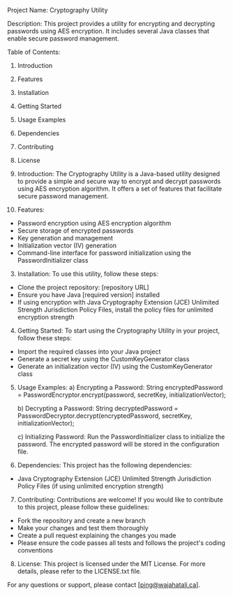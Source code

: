 Project Name: Cryptography Utility

Description:
This project provides a utility for encrypting and decrypting passwords using AES encryption. It includes several Java classes that enable secure password management.

Table of Contents:
1. Introduction
2. Features
3. Installation
4. Getting Started
5. Usage Examples
6. Dependencies
7. Contributing
8. License

1. Introduction:
   The Cryptography Utility is a Java-based utility designed to provide a simple and secure way to encrypt and decrypt passwords using AES encryption algorithm. It offers a set of features that facilitate secure password management.

2. Features:
- Password encryption using AES encryption algorithm
- Secure storage of encrypted passwords
- Key generation and management
- Initialization vector (IV) generation
- Command-line interface for password initialization using the PasswordInitializer class

3. Installation:
   To use this utility, follow these steps:
- Clone the project repository: [repository URL]
- Ensure you have Java [required version] installed
- If using encryption with Java Cryptography Extension (JCE) Unlimited Strength Jurisdiction Policy Files, install the policy files for unlimited encryption strength

4. Getting Started:
   To start using the Cryptography Utility in your project, follow these steps:
- Import the required classes into your Java project
- Generate a secret key using the CustomKeyGenerator class
- Generate an initialization vector (IV) using the CustomKeyGenerator class

5. Usage Examples:
   a) Encrypting a Password:
   String encryptedPassword = PasswordEncryptor.encrypt(password, secretKey, initializationVector);

   b) Decrypting a Password:
   String decryptedPassword = PasswordDecryptor.decrypt(encryptedPassword, secretKey, initializationVector);

   c) Initializing Password:
   Run the PasswordInitializer class to initialize the password. The encrypted password will be stored in the configuration file.

6. Dependencies:
   This project has the following dependencies:
- Java Cryptography Extension (JCE) Unlimited Strength Jurisdiction Policy Files (if using unlimited encryption strength)

7. Contributing:
   Contributions are welcome! If you would like to contribute to this project, please follow these guidelines:
- Fork the repository and create a new branch
- Make your changes and test them thoroughly
- Create a pull request explaining the changes you made
- Please ensure the code passes all tests and follows the project's coding conventions

8. License:
   This project is licensed under the MIT License. For more details, please refer to the LICENSE.txt file.

For any questions or support, please contact [ping@wajahatali.ca].

